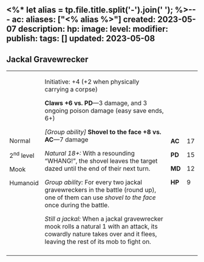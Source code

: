 <%* let alias = tp.file.title.split('-').join(' '); %>---
ac: 
aliases: ["<% alias %>"]
created: 2023-05-07
description: 
hp: 
image: 
level: 
modifier: 
publish: 
tags: []
updated: 2023-05-08
---

## Jackal Gravewrecker

<table>
<colgroup>
<col style="width: 16%" />
<col style="width: 72%" />
<col style="width: 5%" />
<col style="width: 5%" />
</colgroup>
<tbody>
<tr class="odd">
<td><p>Normal</p>
<p>2<sup>nd</sup> level</p>
<p>Mook</p>
<p>Humanoid</p></td>
<td><p>Initiative: +4 (+2 when physically carrying a corpse)</p>
<p><strong>Claws +6 vs. PD</strong>—3 damage, and 3 ongoing poison
damage (easy save ends, 6+)</p>
<p><em>[Group ability]</em> <strong>Shovel to the face +8 vs.
AC</strong>—7 damage</p>
<p><em>Natural 18+:</em> With a resounding “WHANG!”, the shovel leaves
the target dazed until the end of their next turn.</p>
<p><em>Group ability:</em> For every two jackal gravewreckers in the
battle (round up), one of them can use <em>shovel to the face</em> once
during the battle.</p>
<p><em>Still a jackal:</em> When a jackal gravewrecker mook rolls a
natural 1 with an attack, its cowardly nature takes over and it flees,
leaving the rest of its mob to fight on.</p></td>
<td><p><strong>AC</strong></p>
<p><strong>PD</strong></p>
<p><strong>MD</strong></p>
<p><strong>HP</strong></p></td>
<td><p>17</p>
<p>15</p>
<p>12</p>
<p>9</p></td>
</tr>
<tr class="even">
<td></td>
<td></td>
<td></td>
<td></td>
</tr>
</tbody>
</table>

